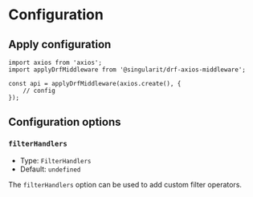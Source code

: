 # Configuration


## Apply configuration

```ts{5}
import axios from 'axios';
import applyDrfMiddleware from '@singularit/drf-axios-middleware';

const api = applyDrfMiddleware(axios.create(), {
    // config
});
```

## Configuration options

### `filterHandlers`

- Type: `FilterHandlers`
- Default: `undefined`

The `filterHandlers` option can be used to add custom filter operators.



